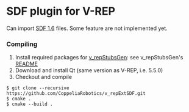 # SDF plugin for V-REP

Can import [SDF 1.6](http://sdformat.org/spec?ver=1.6) files. Some feature are not implemented yet.

### Compiling

1. Install required packages for [v_repStubsGen](https://github.com/CoppeliaRobotics/v_repStubsGen): see v_repStubsGen's [README](external/v_repStubsGen/README.md)
2. Download and install Qt (same version as V-REP, i.e. 5.5.0)
3. Checkout and compile
```
$ git clone --recursive https://github.com/CoppeliaRobotics/v_repExtSDF.git
$ cmake .
$ cmake --build .
```
